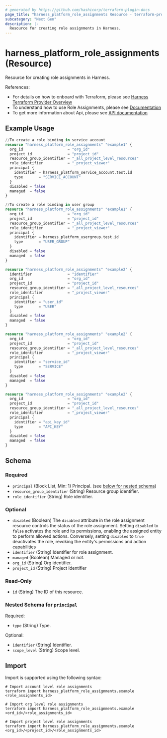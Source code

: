 ```yaml
---
# generated by https://github.com/hashicorp/terraform-plugin-docs
page_title: "harness_platform_role_assignments Resource - terraform-provider-harness"
subcategory: "Next Gen"
description: |-
  Resource for creating role assignments in Harness.
---
```


# harness_platform_role_assignments (Resource)

Resource for creating role assignments in Harness.

References:
- For details on how to onboard with Terraform, please see [Harness Terraform Provider Overview](https://developer.harness.io/docs/platform/terraform/harness-terraform-provider-overview/)
- To understand how to use Role Assignments, please see [Documentation](https://developer.harness.io/docs/platform/Role-Based-Access-Control/rbac-in-harness#role-assignment)
- To get more information about Api, please see [API documentation](https://apidocs.harness.io/tag/Role-Assignments)
## Example Usage

```terraform
//To create a role binding in service account
resource "harness_platform_role_assignments" "example1" {
  org_id                    = "org_id"
  project_id                = "project_id"
  resource_group_identifier = "_all_project_level_resources"
  role_identifier           = "_project_viewer"
  principal {
    identifier = harness_platform_service_account.test.id
    type       = "SERVICE_ACCOUNT"
  }
  disabled = false
  managed  = false
}

//To create a role binding in user group 
resource "harness_platform_role_assignments" "example1" {
  org_id                    = "org_id"
  project_id                = "project_id"
  resource_group_identifier = "_all_project_level_resources"
  role_identifier           = "_project_viewer"
  principal {
    identifier = harness_platform_usergroup.test.id
    type       = "USER_GROUP"
  }
  disabled = false
  managed  = false
}

resource "harness_platform_role_assignments" "example2" {
  identifier                = "identifier"
  org_id                    = "org_id"
  project_id                = "project_id"
  resource_group_identifier = "_all_project_level_resources"
  role_identifier           = "_project_viewer"
  principal {
    identifier = "user_id"
    type       = "USER"
  }
  disabled = false
  managed  = false
}

resource "harness_platform_role_assignments" "example2" {
  org_id                    = "org_id"
  project_id                = "project_id"
  resource_group_identifier = "_all_project_level_resources"
  role_identifier           = "_project_viewer"
  principal {
    identifier = "service_id"
    type       = "SERVICE"
  }
  disabled = false
  managed  = false
}

resource "harness_platform_role_assignments" "example2" {
  org_id                    = "org_id"
  project_id                = "project_id"
  resource_group_identifier = "_all_project_level_resources"
  role_identifier           = "_project_viewer"
  principal {
    identifier = "api_key_id"
    type       = "API_KEY"
  }
  disabled = false
  managed  = false
}
```

<!-- schema generated by tfplugindocs -->
## Schema

### Required

- `principal` (Block List, Min: 1) Principal. (see [below for nested schema](#nestedblock--principal))
- `resource_group_identifier` (String) Resource group identifier.
- `role_identifier` (String) Role identifier.

### Optional

- `disabled` (Boolean) The `disabled` attribute in the role assignment resource controls the status of the role assignment. Setting `disabled` to `false` activates the role and its permissions, enabling the assigned entity to perform allowed actions. Conversely, setting `disabled` to `true` deactivates the role, revoking the entity's permissions and action capabilities
- `identifier` (String) Identifier for role assignment.
- `managed` (Boolean) Managed or not.
- `org_id` (String) Org identifier.
- `project_id` (String) Project Identifier

### Read-Only

- `id` (String) The ID of this resource.

<a id="nestedblock--principal"></a>
### Nested Schema for `principal`

Required:

- `type` (String) Type.

Optional:

- `identifier` (String) Identifier.
- `scope_level` (String) Scope level.

## Import

Import is supported using the following syntax:

```shell
# Import account level role assignments
terraform import harness_platform_role_assignments.example <role_assignments_id>

# Import org level role assignments
terraform import harness_platform_role_assignments.example <ord_id>/<role_assignments_id>

# Import project level role assignments
terraform import harness_platform_role_assignments.example <org_id>/<project_id>/<role_assignments_id>
```
